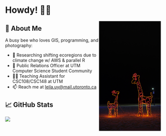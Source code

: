 # Howdy! 👋🤠

<a>
    <img align="right" width="200" src="https://github.com/Leila-U/Leila-U/blob/main/PC220527.JPG">
    <!--<img align="right" src="https://spotify-recently-played-readme.vercel.app/api?user=yoomes-bond&width=300&count=4" />-->
</a>

## 🌻 About Me
A busy bee who loves GIS, programming, and photography:
- 🍇 Researching shifting ecoregions due to climate change w/ AWS & parallel R
- 📣 Public Relations Officer at UTM Computer Science Student Community
- 👩‍💻 Teaching Assistant for CSC108/CSC148 at UTM
- 📫 Reach me at leila.uy@mail.utoronto.ca

## 📈 GitHub Stats

<a href="https://github.com/Leila-U">
    <img align="left" src="https://github-readme-stats.vercel.app/api/top-langs/?username=Leila-U&langs_count=10&theme=vue&layout=compact" />
</a>

<!--
<a href="https://youtu.be/dQw4w9WgXcQ">
    <img align="left" src="https://github-readme-stats.vercel.app/api?username=Leila-U&show_icons=true&theme=vue&line_height=24" alt="Leila's GitHub Stats" />
</a>
-->
